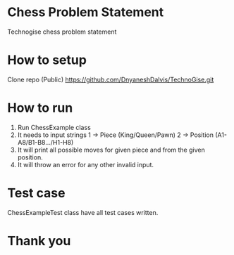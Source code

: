 # Chess Problem Statement
Technogise chess problem statement

# How to setup
Clone repo (Public)
https://github.com/DnyaneshDalvis/TechnoGise.git

# How to run

1. Run ChessExample class
2. It needs to input strings 1 -> Piece (King/Queen/Pawn) 2 -> Position (A1-A8/B1-B8.../H1-H8)
3. It will print all possible moves for given piece and from the given position.
4. It will throw an error for any other invalid input.

# Test case

ChessExampleTest class have all test cases written.

# Thank you
